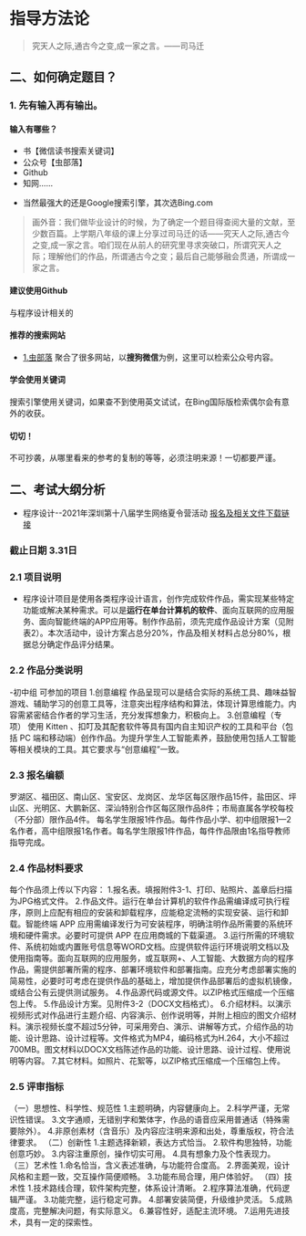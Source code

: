 
# 指导方法论

> 究天人之际,通古今之变,成一家之言。——司马迁


## 二、如何确定题目？

### 1. 先有输入再有输出。
#### 输入有哪些？
* 书【微信读书搜索关键词】
* 公众号【虫部落】
* Github
* 知网......
- 当然最强大的还是Google搜索引擎，其次选Bing.com
> 画外音：我们做毕业设计的时候，为了确定一个题目得查阅大量的文献，至少数百篇。上学期八年级的课上分享过司马迁的话——究天人之际,通古今之变,成一家之言。咱们现在从前人的研究里寻求突破口，所谓究天人之际；理解他们的作品，所谓通古今之变；最后自己能够融会贯通，所谓成一家之言。


#### 建议使用Github
与程序设计相关的

#### 推荐的搜索网站
* [1.虫部落](https://search.chongbuluo.com/)
聚合了很多网站，以**搜狗微信**为例，这里可以检索公众号内容。

#### 学会使用关键词
搜索引擎使用关键词，如果查不到使用英文试试，在Bing国际版检索偶尔会有意外的收获。


#### 切切！
不可抄袭，从哪里看来的参考的复制的等等，必须注明来源！一切都要严谨。

## 二、考试大纲分析 
* 程序设计--2021年深圳第十八届学生网络夏令营活动 [报名及相关文件下载链接](https://cxyy.szdj.edu.cn/home/activityIntroduction?id=73&activeName=first)

### 截止日期 3.31日

### 2.1 项目说明 
- 程序设计项目是使用各类程序设计语言，创作完成软件作品，需实现某些特定功能或解决某种需求。可以是**运行在单台计算机的软件**、面向互联网的应用服务、面向智能终端的APP应用等。制作作品前，须先完成作品设计方案（见附表2）。本次活动中，设计方案占总分20%，作品及相关材料占总分80%，根据总分确定作品评分结果。

### 2.2 作品分类说明
-初中组 可参加的项目
1.创意编程 
作品呈现可以是结合实际的系统工具、趣味益智游戏、辅助学习的创意工具等，注意突出程序结构和算法，体现计算思维能力。内容需紧密结合作者的学习生活，充分发挥想象力，积极向上。
3.创意编程（专项） 
使用 Kitten 、扣叮及其配套软件等具有国内自主知识产权的工具和平台（包括 PC 端和移动端）创作作品。为提升学生人工智能素养，鼓励使用包括人工智能等相关模块的工具。其它要求与“创意编程”一致。

### 2.3 报名编额
罗湖区、福田区、南山区、宝安区、龙岗区、龙华区每区限作品15件，盐田区、坪山区、光明区、大鹏新区、深汕特别合作区每区限作品8件；市局直属各学校每校（不分部）限作品4件。
每名学生限报1件作品。每件作品小学、初中组限报1—2名作者，高中组限报1名作者。每名学生限报1件作品，每件作品限由1名指导教师指导完成。

### 2.4 作品材料要求
每个作品须上传以下内容：
1.报名表。填报附件3-1、打印、贴照片、盖章后扫描为JPG格式文件。
2.作品文件。运行在单台计算机的软件作品需编译成可执行程序，原则上应配有相应的安装和卸载程序，应能稳定流畅的实现安装、运行和卸载。智能终端 APP 应用需编译发行为可安装程序，明确注明作品所需要的系统环境和硬件需求。必要时可提供 APP 在应用商城的下载渠道。 
3.运行所需的环境软件、系统初始或内置账号信息等WORD文档。应提供软件运行环境说明文档以及使用指南等。面向互联网的应用服务，或互联网+、人工智能、大数据方向的程序作品，需提供部署所需的程序、部署环境软件和部署指南。应充分考虑部署实施的简易性，必要时可考虑在提供作品的基础上，增加提供作品部署后的虚拟机镜像，或结合公有云提供测试服务。
4.作品源代码或源文件。以ZIP格式压缩成一个压缩包上传。
5.作品设计方案。见附件3-2（DOCX文档格式）。
6.介绍材料。以演示视频形式对作品进行主题介绍、内容演示、创作说明等，并附上相应的图文介绍材料。演示视频长度不超过5分钟，可采用旁白、演示、讲解等方式，介绍作品的功能、设计思路、设计过程等。文件格式为MP4，编码格式为H.264，大小不超过700MB。图文材料以DOCX文档陈述作品的功能、设计思路、设计过程、使用说明等内容。
7.其它材料。如照片、花絮等，以ZIP格式压缩成一个压缩包上传。


### 2.5 评审指标
（一）思想性、科学性、规范性 
1.主题明确，内容健康向上。
2.科学严谨，无常识性错误。
3.文字通顺，无错别字和繁体字，作品的语音应采用普通话（特殊需要除外）。
4.非原创素材（含音乐）及内容应注明来源和出处，尊重版权，符合法律要求。
（二）创新性 
1.主题选择新颖，表达方式恰当。
2.软件构思独特，功能创意巧妙。
3.内容注重原创，操作切实可用。
4.具有想象力及个性表现力。
（三）艺术性 
1.命名恰当，含义表述准确，与功能符合度高。
2.界面美观，设计风格和主题一致，交互操作简便顺畅。
3.功能布局合理，用户体验好。
（四）技术性 
1.技术路线合理，软件架构完整，体系设计清晰。
2.程序算法准确，代码逻辑严谨。
3.功能完整，运行稳定可靠。
4.部署安装简便，升级维护灵活。
5.成熟度高，完整解决问题，有实际意义。
6.兼容性好，适配主流环境。
7.运用先进技术，具有一定的探索性。


